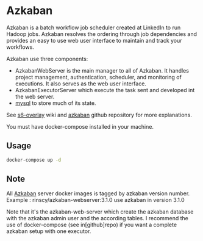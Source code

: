# Azkaban

Azkaban is a batch workflow job scheduler created at LinkedIn to run Hadoop jobs.
Azkaban resolves the ordering through job dependencies and provides an easy
to use web user interface to maintain and track your workflows.

Azkaban use three components:
- AzkabanWebServer is the main manager to all of Azkaban.
It handles project management, authentication, scheduler,
and monitoring of executions. It also serves as the web user interface.
- AzkabanExecutorServer which execute the task sent and developed int the web server.
- [mysql] to store much of its state.

See [s6-overlay] wiki and [azkaban] github repository for more explanations.

You must have docker-compose installed in your machine.

## Usage

```sh
docker-compose up -d
```


## Note
   All [Azkaban] server docker images is tagged by azkaban version number.
   Example : rinscy/azkaban-webserver:3.1.0 use azkaban in version 3.1.0

   Note that it's the azkaban-web-server which create the azkaban database with the
   azkaban admin user and the according tables.
   I recommend the use of docker-compose (see in[github]repo)
   if you want a complete azkaban setup with one executor.

[s6-overlay]: <https://github.com/just-containers/s6-overlay/wiki>
[azkaban]: <https://azkaban.github.io>
[mysql]: <https://hub.docker.com/_/mysql>